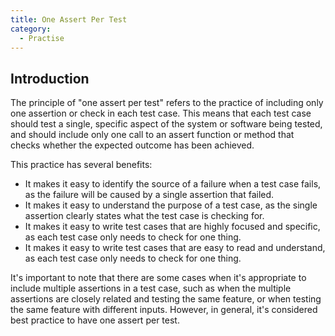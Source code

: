 ```yaml
---
title: One Assert Per Test
category:
  - Practise
---
```


## Introduction

The principle of "one assert per test" refers to the practice of including only one assertion or check in each test case. This means that each test case should test a single, specific aspect of the system or software being tested, and should include only one call to an assert function or method that checks whether the expected outcome has been achieved.

This practice has several benefits:

- It makes it easy to identify the source of a failure when a test case fails, as the failure will be caused by a single assertion that failed.
- It makes it easy to understand the purpose of a test case, as the single assertion clearly states what the test case is checking for.
- It makes it easy to write test cases that are highly focused and specific, as each test case only needs to check for one thing.
- It makes it easy to write test cases that are easy to read and understand, as each test case only needs to check for one thing.

It's important to note that there are some cases when it's appropriate to include multiple assertions in a test case, such as when the multiple assertions are closely related and testing the same feature, or when testing the same feature with different inputs. However, in general, it's considered best practice to have one assert per test.
